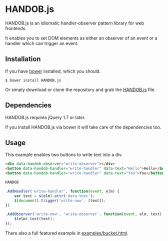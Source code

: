# HANDOB.js

HANDOB.js is an idiomatic handler-observer pattern library for web frontends.

It enables you to set DOM elements as either an observer of an event or a
handler which can trigger an event.


## Installation

If you have [bower](http://bower.io/ "A package manager for the web")
installed, which you should.

    $ bower install HANDOB.js

Or simply download or clone the repository and grab the [HANDOB.js](https://github.com/StupidStudio/HANDOB.js/blob/master/HANDOB.js) file.

## Dependencies

HANDOB.js requires jQuery 1.7 or later.

If you install HANDOB.js via bower it will take care of the dependencies too.

## Usage

This example enables two buttons to write text into a div.

```html
<div data-handob-observer="write-observer"></div>
<button data-handob-handler="write-handler" data-text="Hello">Hello</button>
<button data-handob-handler="write-handler" data-text="You">You</button>
```

```javascript
HANDOB

.AddHandler('write-handler', function(event, elm) {
    var text = $(elm).attr('data-text');
    $(document).trigger('write-now', [text]);
})

.AddObserver('write-now', 'write-observer', function(event, elm, text) {
    $(elm).text(text);
});
```

There also a full featured example in [examples/bucket.html](https://github.com/StupidStudio/HANDOB.js/blob/master/examples/bucket.html).
